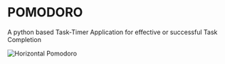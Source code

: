 # POMODORO
A python based Task-Timer Application for effective  or successful Task Completion

![Horizontal Pomodoro](https://github.com/user-attachments/assets/b97382a3-a3e0-4394-8648-be5a8cf30e9a)
